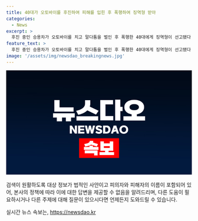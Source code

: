 ```yaml
---
title: 40대가 오토바이를 후진하여 피해를 입힌 후 폭행하여 징역형 받아
categories:
  - News
excerpt: >
  후진 중인 승용차가 오토바이를 치고 말다툼을 벌인 후 폭행한 40대에게 징역형이 선고됐다. 지난해 11월에 밀치고 폭행한 B씨를 치료받게 한 골절상으로 A씨는 징역 1년에 집행유예 2년을 선고받았다. 과거에도 폭력으로 처벌받은 전력이 있는 것과 합의한 점을 고려하여 형을 정한 것으로 전해졌다. (150자)
feature_text: >
  후진 중인 승용차가 오토바이를 치고 말다툼을 벌인 후 폭행한 40대에게 징역형이 선고됐다. 지난해 11월에 밀치고 폭행한 B씨를 치료받게 한 골절상으로 A씨는 징역 1년에 집행유예 2년을 선고받았다. 과거에도 폭력으로 처벌받은 전력이 있는 것과 합의한 점을 고려하여 형을 정한 것으로 전해졌다. (150자)
image: '/assets/img/newsdao_breakingnews.jpg'
---
```


<p><img src="/assets/img/newsdao_breakingnews.jpg" alt="implanttips 속보" /></p>

<p>검색이 원활하도록 대상 정보가 법적인 사안이고 피의자와 피해자의 이름이 포함되어 있어, 본사의 정책에 따라 이에 대한 답변을 제공할 수 없음을 알려드리며, 다른 도움이 필요하시거나 다른 주제에 대해 질문이 있으시다면 언제든지 도와드릴 수 있습니다.</p>
실시간 뉴스 속보는, <a href="https://newsdao.kr" rel="dofollow">https://newsdao.kr</a>


